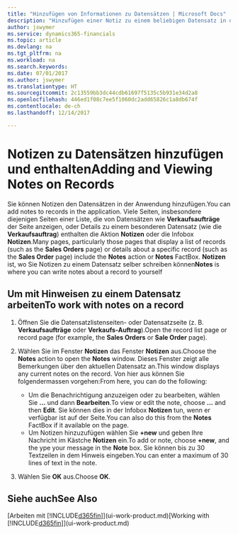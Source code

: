 ```yaml
---
title: "Hinzufügen von Informationen zu Datensätzen | Microsoft Docs"
description: "Hinzufügen einer Notiz zu einem beliebigen Datensatz in der Anwendung. Falls Sie beispielsweise zusätzliche Informationen zu einem Verkaufsauftrag besitzen, die nicht vollständig in einem der Felder im Verkaufsauftrag eingegeben werden können, können Sie eine Notiz verfassen."
author: jswymer
ms.service: dynamics365-financials
ms.topic: article
ms.devlang: na
ms.tgt_pltfrm: na
ms.workload: na
ms.search.keywords: 
ms.date: 07/01/2017
ms.author: jswymer
ms.translationtype: HT
ms.sourcegitcommit: 2c13559bb3dc44cdb61697f5135c5b931e34d2a8
ms.openlocfilehash: 446ed1f08c7ee5f1060dc2add65826c1a8db674f
ms.contentlocale: de-ch
ms.lasthandoff: 12/14/2017

---
```

# <a name="adding-and-viewing-notes-on-records"></a><span data-ttu-id="ce25e-104">Notizen zu Datensätzen hinzufügen und enthalten</span><span class="sxs-lookup"><span data-stu-id="ce25e-104">Adding and Viewing Notes on Records</span></span>
 <span data-ttu-id="ce25e-105">Sie <!--OnPrem and your colleagues -->können Notizen den Datensätzen in der Anwendung hinzufügen.</span><span class="sxs-lookup"><span data-stu-id="ce25e-105">You <!--OnPrem and your colleagues -->can add notes to records in the application.</span></span> <span data-ttu-id="ce25e-106">Viele Seiten, insbesondere diejenigen Seiten einer Liste, die von Datensätzen wie **Verkaufsaufträge** der Seite anzeigen, oder Details zu einem besonderen Datensatz (wie die **Verkaufsauftrag**) enthalten die Aktion **Notizen** oder die Infobox **Notizen**.</span><span class="sxs-lookup"><span data-stu-id="ce25e-106">Many pages, particularly those pages that display a list of records (such as the **Sales Orders** page) or details about a specific record (such as the **Sales Order** page) include the **Notes** action or **Notes** FactBox.</span></span> <span data-ttu-id="ce25e-107">**Notizen** ist, wo Sie Notizen zu einem Datensatz selber schreiben können<!--OnPrem or others, and where you can view notes to you from others. For example, a note could be a general comment or processing instruction to your colleague, who can then respond to your note using their own **Notes**. Or, your colleague can add a note that gives you extra information about a sales order that is not covered by the information on the sales order. These notes and correspondences will follow the record as it is processed in the company.--></span><span class="sxs-lookup"><span data-stu-id="ce25e-107">**Notes** is where you can write notes about a record to yourself<!--OnPrem or others, and where you can view notes to you from others. For example, a note could be a general comment or processing instruction to your colleague, who can then respond to your note using their own **Notes**. Or, your colleague can add a note that gives you extra information about a sales order that is not covered by the information on the sales order. These notes and correspondences will follow the record as it is processed in the company.--></span></span>

<!--OnPrem
> [!NOTE]  
>  You can only select one recipient of the note.-->  
  
## <a name="to-work-with-notes-on-a-record"></a><span data-ttu-id="ce25e-108">Um mit Hinweisen zu einem Datensatz arbeiten</span><span class="sxs-lookup"><span data-stu-id="ce25e-108">To work with notes on a record</span></span> 
  
1.  <span data-ttu-id="ce25e-109">Öffnen Sie die Datensatzlistenseiten- oder Datensatzseite (z. B. **Verkaufsaufträge** oder **Verkaufs-Auftrag**).</span><span class="sxs-lookup"><span data-stu-id="ce25e-109">Open the record list page or record page (for example, the **Sales Orders** or **Sale Order** page).</span></span>  
  
    <!-- If **Notes** is not visible on the page, then you can customize the page to display the Notes FactBox. -->
  
2.  <span data-ttu-id="ce25e-110">Wählen Sie im Fenster **Notizen** das Fenster **Notizen** aus.</span><span class="sxs-lookup"><span data-stu-id="ce25e-110">Choose the **Notes** action to open the **Notes** window.</span></span> <span data-ttu-id="ce25e-111">Dieses Fenster zeigt alle Bemerkungen über den aktuellen Datensatz an.</span><span class="sxs-lookup"><span data-stu-id="ce25e-111">This window displays any current notes on the record.</span></span> <span data-ttu-id="ce25e-112">Von hier aus können Sie folgendermassen vorgehen:</span><span class="sxs-lookup"><span data-stu-id="ce25e-112">From here, you can do the following:</span></span>

    -   <span data-ttu-id="ce25e-113">Um die Benachrichtigung anzuzeigen oder zu bearbeiten, wählen Sie **…** und dann **Bearbeiten**.</span><span class="sxs-lookup"><span data-stu-id="ce25e-113">To view or edit the note, choose **...** and then **Edit**.</span></span> <span data-ttu-id="ce25e-114">Sie können dies in der Infobox **Notizen** tun, wenn er verfügbar ist auf der Seite.</span><span class="sxs-lookup"><span data-stu-id="ce25e-114">You can also do this from the **Notes** FactBox if it available on the page.</span></span>
    -   <span data-ttu-id="ce25e-115">Um Notizen hinzuzufügen wählen Sie **+new** und geben Ihre Nachricht  im Kästche **Notizen** ein.</span><span class="sxs-lookup"><span data-stu-id="ce25e-115">To add or note, choose **+new**, and the ype your message in the **Note** box.</span></span> <span data-ttu-id="ce25e-116">Sie können bis zu 30 Textzeilen in dem Hinweis eingeben.</span><span class="sxs-lookup"><span data-stu-id="ce25e-116">You can enter a maximum of 30 lines of text in the note.</span></span> 
  
<!-- 5.  In the **To** field, enter a user ID (your own or someone else’s) to indicate who the note is for.  
  
6.  Select the **Notify** field if you want to send a notification to the user in the **To** field. 
  
     If **Notify** is selected, the note will be sent as a notification to the user's **My Notifications** on the Role Center.  -->
  
3.  <span data-ttu-id="ce25e-117">Wählen Sie **OK** aus.</span><span class="sxs-lookup"><span data-stu-id="ce25e-117">Choose **OK**.</span></span>  

## <a name="see-also"></a><span data-ttu-id="ce25e-118">Siehe auch</span><span class="sxs-lookup"><span data-stu-id="ce25e-118">See Also</span></span>
<span data-ttu-id="ce25e-119">[Arbeiten mit [!INCLUDE[d365fin](includes/d365fin_md.md)]](ui-work-product.md)</span><span class="sxs-lookup"><span data-stu-id="ce25e-119">[Working with [!INCLUDE[d365fin](includes/d365fin_md.md)]](ui-work-product.md)</span></span>  
